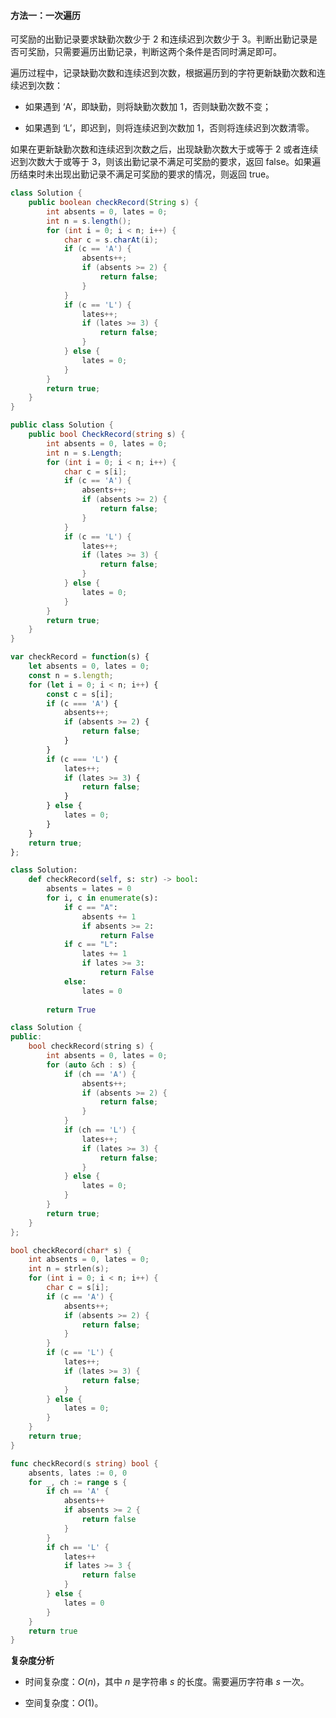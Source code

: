 #### 方法一：一次遍历

可奖励的出勤记录要求缺勤次数少于 $2$ 和连续迟到次数少于 $3$。判断出勤记录是否可奖励，只需要遍历出勤记录，判断这两个条件是否同时满足即可。

遍历过程中，记录缺勤次数和连续迟到次数，根据遍历到的字符更新缺勤次数和连续迟到次数：

- 如果遇到 $\text{`A'}$，即缺勤，则将缺勤次数加 $1$，否则缺勤次数不变；

- 如果遇到 $\text{`L'}$，即迟到，则将连续迟到次数加 $1$，否则将连续迟到次数清零。

如果在更新缺勤次数和连续迟到次数之后，出现缺勤次数大于或等于 $2$ 或者连续迟到次数大于或等于 $3$，则该出勤记录不满足可奖励的要求，返回 $\text{false}$。如果遍历结束时未出现出勤记录不满足可奖励的要求的情况，则返回 $\text{true}$。

```Java [sol1-Java]
class Solution {
    public boolean checkRecord(String s) {
        int absents = 0, lates = 0;
        int n = s.length();
        for (int i = 0; i < n; i++) {
            char c = s.charAt(i);
            if (c == 'A') {
                absents++;
                if (absents >= 2) {
                    return false;
                }
            }
            if (c == 'L') {
                lates++;
                if (lates >= 3) {
                    return false;
                }
            } else {
                lates = 0;
            }
        }
        return true;
    }
}
```

```C# [sol1-C#]
public class Solution {
    public bool CheckRecord(string s) {
        int absents = 0, lates = 0;
        int n = s.Length;
        for (int i = 0; i < n; i++) {
            char c = s[i];
            if (c == 'A') {
                absents++;
                if (absents >= 2) {
                    return false;
                }
            }
            if (c == 'L') {
                lates++;
                if (lates >= 3) {
                    return false;
                }
            } else {
                lates = 0;
            }
        }
        return true;
    }
}
```

```JavaScript [sol1-JavaScript]
var checkRecord = function(s) {
    let absents = 0, lates = 0;
    const n = s.length;
    for (let i = 0; i < n; i++) {
        const c = s[i];
        if (c === 'A') {
            absents++;
            if (absents >= 2) {
                return false;
            }
        }
        if (c === 'L') {
            lates++;
            if (lates >= 3) {
                return false;
            }
        } else {
            lates = 0;
        }
    }
    return true;
};
```

```Python [sol1-Python3]
class Solution:
    def checkRecord(self, s: str) -> bool:
        absents = lates = 0
        for i, c in enumerate(s):
            if c == "A":
                absents += 1
                if absents >= 2:
                    return False
            if c == "L":
                lates += 1
                if lates >= 3:
                    return False
            else:
                lates = 0
        
        return True
```

```C++ [sol1-C++]
class Solution {
public:
    bool checkRecord(string s) {
        int absents = 0, lates = 0;
        for (auto &ch : s) {
            if (ch == 'A') {
                absents++;
                if (absents >= 2) {
                    return false;
                }
            }
            if (ch == 'L') {
                lates++;
                if (lates >= 3) {
                    return false;
                }
            } else {
                lates = 0;
            }
        }
        return true;
    }
};
```

```C [sol1-C]
bool checkRecord(char* s) {
    int absents = 0, lates = 0;
    int n = strlen(s);
    for (int i = 0; i < n; i++) {
        char c = s[i];
        if (c == 'A') {
            absents++;
            if (absents >= 2) {
                return false;
            }
        }
        if (c == 'L') {
            lates++;
            if (lates >= 3) {
                return false;
            }
        } else {
            lates = 0;
        }
    }
    return true;
}
```

```go [sol1-Golang]
func checkRecord(s string) bool {
    absents, lates := 0, 0
    for _, ch := range s {
        if ch == 'A' {
            absents++
            if absents >= 2 {
                return false
            }
        }
        if ch == 'L' {
            lates++
            if lates >= 3 {
                return false
            }
        } else {
            lates = 0
        }
    }
    return true
}
```

**复杂度分析**

- 时间复杂度：$O(n)$，其中 $n$ 是字符串 $s$ 的长度。需要遍历字符串 $s$ 一次。

- 空间复杂度：$O(1)$。